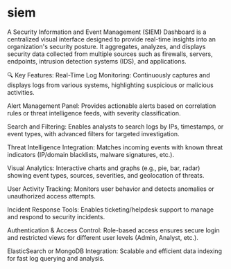 # siem
A Security Information and Event Management (SIEM) Dashboard is a centralized visual interface designed to provide real-time insights into an organization's security posture. It aggregates, analyzes, and displays security data collected from multiple sources such as firewalls, servers, endpoints, intrusion detection systems (IDS), and applications.

🔍 Key Features:
Real-Time Log Monitoring: Continuously captures and displays logs from various systems, highlighting suspicious or malicious activities.

Alert Management Panel: Provides actionable alerts based on correlation rules or threat intelligence feeds, with severity classification.

Search and Filtering: Enables analysts to search logs by IPs, timestamps, or event types, with advanced filters for targeted investigation.

Threat Intelligence Integration: Matches incoming events with known threat indicators (IP/domain blacklists, malware signatures, etc.).

Visual Analytics: Interactive charts and graphs (e.g., pie, bar, radar) showing event types, sources, severities, and geolocation of threats.

User Activity Tracking: Monitors user behavior and detects anomalies or unauthorized access attempts.

Incident Response Tools: Enables ticketing/helpdesk support to manage and respond to security incidents.

Authentication & Access Control: Role-based access ensures secure login and restricted views for different user levels (Admin, Analyst, etc.).

ElasticSearch or MongoDB Integration: Scalable and efficient data indexing for fast log querying and analysis.
